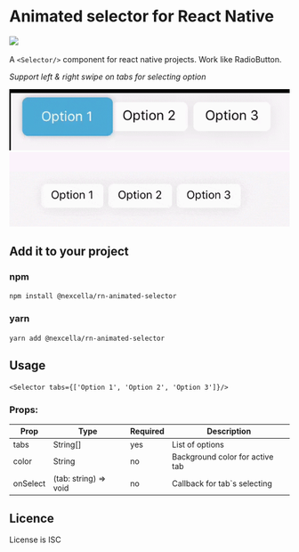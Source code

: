# Animated selector for React Native 
![](https://img.shields.io/npm/types/typescript.svg)


A ```<Selector/>``` component for react native projects. 
Work like RadioButton. 

*Support left & right swipe on tabs for selecting option*

![Example](https://github.com/a-shabanov/rn-animate-selector/blob/master/example/selector.gif?raw=true)
![Example-Orange](https://github.com/a-shabanov/rn-animate-selector/blob/master/example/selector-orange.gif?raw=true)

## Add it to your project



### npm
```
npm install @nexcella/rn-animated-selector
```

### yarn
```
yarn add @nexcella/rn-animated-selector
```


## Usage

```
<Selector tabs={['Option 1', 'Option 2', 'Option 3']}/>
```

### Props:


| Prop | Type | Required |Description |
|--|--|--|--|
| tabs | String[]| yes | List of options |
| color | String | no | Background color for active tab |
| onSelect | (tab: string) => void | no | Callback for tab`s selecting |


## Licence

License is ISC
